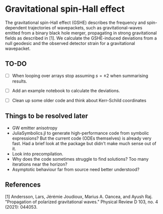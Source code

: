 # Gravitational spin-Hall effect

The gravitational spin-Hall effect (GSHE) describes the frequency and spin-dependent trajectories of wavepackets, such as gravitational-waves emitted from a binary black hole merger, propagating in strong gravitational fields as described in [1]. We calculate the GSHE-induced deviations from a null geodesic and the observed detector strain for a gravitational wavepacket. 


## TO-DO
- [ ] When looping over arrays stop assuming $s=\pm 2$ when summarising results.
- [ ] Add an example notebook to calculate the deviations.
- [ ] Clean up some older code and think about Kerr-Schild coordinates


## Things to be resolved later
- GW emitter anisotropy
- JuliaSymbolics.jl to generate high-performance code from symbolic expressions? But the current code (ODEs themselves) is already very fast. Had a brief look at the package but didn't make much sense out of it.
- Look into precompilation.
- Why does the code sometimes struggle to find solutions? Too many iterations near the horizon?
- Asymptotic behaviour far from source need better understood?


## References
[1] Andersson, Lars, Jérémie Joudioux, Marius A. Oancea, and Ayush Raj. "Propagation of polarized gravitational waves." Physical Review D 103, no. 4 (2021): 044053.
